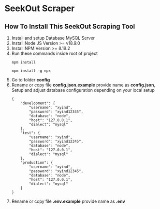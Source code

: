 # SeekOut Scraper

<h2>How To Install This SeekOut Scraping Tool</h2>
<ol>
	<li>Install and setup Database MySQL Server</li>
	<li>Install Node JS Version >= v18.9.0</li>
	<li>Install NPM Version >= 8.19.2 </li>
	<li>
		Run these commands inside root of project<br>
		<pre><code>npm install</code></pre>
		<pre><code>npm install -g npx</code></pre>
	</li>
	<li>Go to folder <b>config</b></li>
	<li>
		Rename or copy file <strong>config.json.example</strong> provide name as <strong>config.json</strong>, Setup and adjust database configuration depending on your local setup<br>
<pre><code>{
    "development": {
        "username": "xyind",
        "password": "xyind12345",
        "database": "node",
        "host": "127.0.0.1",
        "dialect": "mysql"
    },
    "test": {
        "username": "xyind",
        "password": "xyind12345",
        "database": "node",
        "host": "127.0.0.1",
        "dialect": "mysql"
    },
    "production": {
        "username": "xyind",
        "password": "xyind12345",
        "database": "node",
        "host": "127.0.0.1",
        "dialect": "mysql"
    }
}
</code></pre>
	</li>
	<li>
		Rename or copy file <strong>.env.example</strong> provide name as <strong>.env</strong>
	</li>
</ol>
